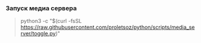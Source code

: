 ### Запуск медиа сервера
> python3 -c "$(curl -fsSL https://raw.githubusercontent.com/proletsoz/python/scripts/media_server/toggle.py)"
